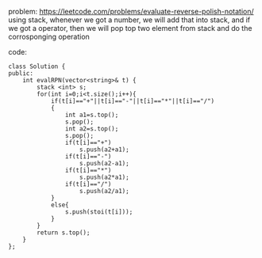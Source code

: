 problem: https://leetcode.com/problems/evaluate-reverse-polish-notation/
using stack, whenever we got a number, we will add that into stack, and if we got a operator, then we will pop top two element from stack and do the corrosponging operation

code:
```
class Solution {
public:
    int evalRPN(vector<string>& t) {
        stack <int> s;
        for(int i=0;i<t.size();i++){
            if(t[i]=="+"||t[i]=="-"||t[i]=="*"||t[i]=="/")
            {
                int a1=s.top();
                s.pop();
                int a2=s.top();
                s.pop();
                if(t[i]=="+")
                    s.push(a2+a1);
                if(t[i]=="-")
                    s.push(a2-a1);
                if(t[i]=="*")
                    s.push(a2*a1);
                if(t[i]=="/")
                    s.push(a2/a1);
            }
            else{
                s.push(stoi(t[i]));
            }
        }
        return s.top();
    }
};
```
